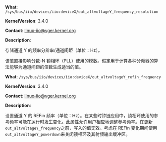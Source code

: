 **What**: `/sys/bus/iio/devices/iio:deviceX/out_altvoltageY_frequency_resolution`

**KernelVersion**: 3.4.0

**Contact**: linux-iio@vger.kernel.org

**Description**:

存储通道 Y 的频率分辨率/通道间距（单位：Hz）。

该值直接影响分数-N 锁相环（PLL）使用的模数。假定用于计算各种分频器的算法能够为通道间距的倍数生成适当的值。

**What**: `/sys/bus/iio/devices/iio:deviceX/out_altvoltageY_refin_frequency`

**KernelVersion**: 3.4.0

**Contact**: linux-iio@vger.kernel.org

**Description**:

设置通道 Y 的 REFin 频率（单位：Hz）。在某些时钟链应用中，锁相环使用的参考频率可能在运行时发生变化。此属性允许用户相应地调整参考频率。在更新`out_altvoltageY_frequency`之前，写入的值无效。考虑在 REFin 变化期间使用`out_altvoltageY_powerdown`来关闭锁相环及其射频输出缓冲区。